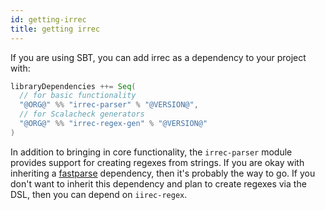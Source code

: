 ```yaml
---
id: getting-irrec
title: getting irrec
---
```


If you are using SBT, you can add irrec as a dependency to your project with:

```scala
libraryDependencies ++= Seq(
  // for basic functionality
  "@ORG@" %% "irrec-parser" % "@VERSION@",
  // for Scalacheck generators
  "@ORG@" %% "irrec-regex-gen" % "@VERSION@"
)
```

In addition to bringing in core functionality, the `irrec-parser` module provides support for creating regexes from strings. If you are okay with inheriting a [fastparse](http://www.lihaoyi.com/fastparse/) dependency, then it's probably the way to go. If you don't want to inherit this dependency and plan to create regexes via the DSL, then you can depend on `iirec-regex`.
